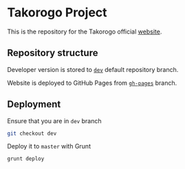 Takorogo Project
================

This is the repository for the Takorogo official [website](http://takorogo.github.io/).


Repository structure
--------------------

Developer version is stored to [`dev`](https://github.com/takorogo/takorogo.github.io/) default repository branch.

Website is deployed to GitHub Pages from [`gh-pages`](https://github.com/takorogo/takorogo.github.io/tree/master) branch.


Deployment
----------

Ensure that you are in `dev` branch

```bash
git checkout dev
```

Deploy it to `master` with Grunt

```bash
grunt deploy
```
